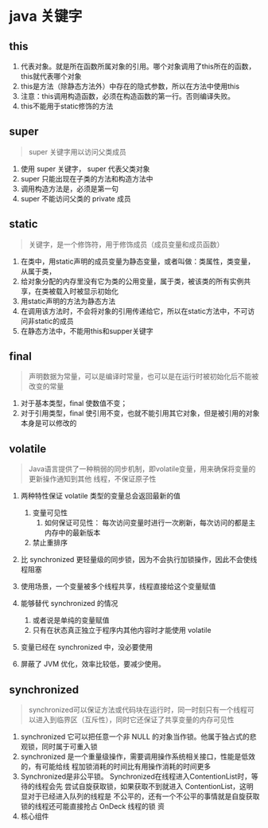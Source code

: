 # java 关键字

## this

1. 代表对象。就是所在函数所属对象的引用。哪个对象调用了this所在的函数，this就代表哪个对象
2. this是方法（除静态方法外）中存在的隐式参数，所以在方法中使用this
3. 注意：this调用构造函数，必须在构造函数的第一行。否则编译失败。
4. this不能用于static修饰的方法

## super

> super 关键字用以访问父类成员

1. 使用 super 关键字， super 代表父类对象
2. super 只能出现在子类的方法和构造方法中
3. 调用构造方法是，必须是第一句
4. super 不能访问父类的 private 成员

## static

> 关键字，是一个修饰符，用于修饰成员（成员变量和成员函数）

1. 在类中，用static声明的成员变量为静态变量，或者叫做：类属性，类变量，从属于类，
2. 给对象分配的内存里没有它为类的公用变量，属于类，被该类的所有实例共享，在类被载入时被显示初始化
3. 用static声明的方法为静态方法
4. 在调用该方法时，不会将对象的引用传递给它，所以在static方法中，不可访问非static的成员
5. 在静态方法中，不能用this和supper关键字

## final

> 声明数据为常量，可以是编译时常量，也可以是在运行时被初始化后不能被改变的常量

1. 对于基本类型，final 使数值不变；
2. 对于引用类型，final 使引用不变，也就不能引用其它对象，但是被引用的对象本身是可以修改的

## volatile

> Java语言提供了一种稍弱的同步机制，即volatile变量，用来确保将变量的更新操作通知到其他 线程，不保证原子性

1. 两种特性保证 volatile 类型的变量总会返回最新的值
   1. 变量可见性
      1. 如何保证可见性： 每次访问变量时进行一次刷新，每次访问的都是主内存中的最新版本
   2. 禁止重排序
2. 比 synchronized 更轻量级的同步锁，因为不会执行加锁操作，因此不会使线程阻塞
3. 使用场景，一个变量被多个线程共享，线程直接给这个变量赋值
4. 能够替代 synchronized 的情况
   1. 或者说是单纯的变量赋值
   2. 只有在状态真正独立于程序内其他内容时才能使用 volatile

5. 变量已经在 synchronized 中，没必要使用
6. 屏蔽了 JVM 优化，效率比较低，要减少使用。 

## synchronized

> synchronized可以保证方法或代码块在运行时，同一时刻只有一个线程可以进入到临界区（互斥性），同时它还保证了共享变量的内存可见性

1. synchronized 它可以把任意一个非 NULL 的对象当作锁。他属于独占式的悲观锁，同时属于可重入锁
2. synchronized 是一个重量级操作，需要调用操作系统相关接口，性能是低效的，有可能给线 程加锁消耗的时间比有用操作消耗的时间更多
3. Synchronized是非公平锁。 Synchronized在线程进入ContentionList时，等待的线程会先 尝试自旋获取锁，如果获取不到就进入 ContentionList，这明显对于已经进入队列的线程是 不公平的，还有一个不公平的事情就是自旋获取锁的线程还可能直接抢占 OnDeck 线程的锁 资
4. 核心组件


